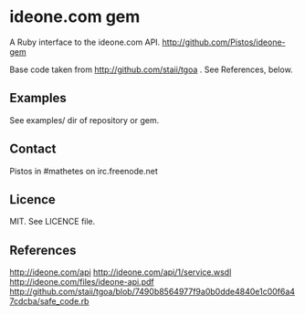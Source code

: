# ideone.com gem

A Ruby interface to the ideone.com API.
http://github.com/Pistos/ideone-gem

Base code taken from http://github.com/staii/tgoa .  See References, below.

## Examples

See examples/ dir of repository or gem.

## Contact

Pistos in #mathetes on irc.freenode.net

## Licence

MIT.  See LICENCE file.

## References

http://ideone.com/api
http://ideone.com/api/1/service.wsdl
http://ideone.com/files/ideone-api.pdf
http://github.com/staii/tgoa/blob/7490b8564977f9a0b0dde4840e1c00f6a47cdcba/safe_code.rb
